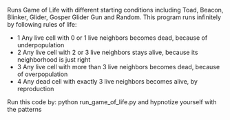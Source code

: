Runs Game of Life with different starting conditions including Toad, Beacon, Blinker, Glider, Gosper Glider Gun and Random.
This program runs infinitely by following rules of life:
* 1 Any live cell with 0 or 1 live neighbors becomes dead, because of underpopulation
* 2 Any live cell with 2 or 3 live neighbors stays alive, because its neighborhood is just right
* 3 Any live cell with more than 3 live neighbors becomes dead, because of overpopulation
* 4 Any dead cell with exactly 3 live neighbors becomes alive, by reproduction

Run this code by: python run_game_of_life.py 
and hypnotize yourself with the patterns
